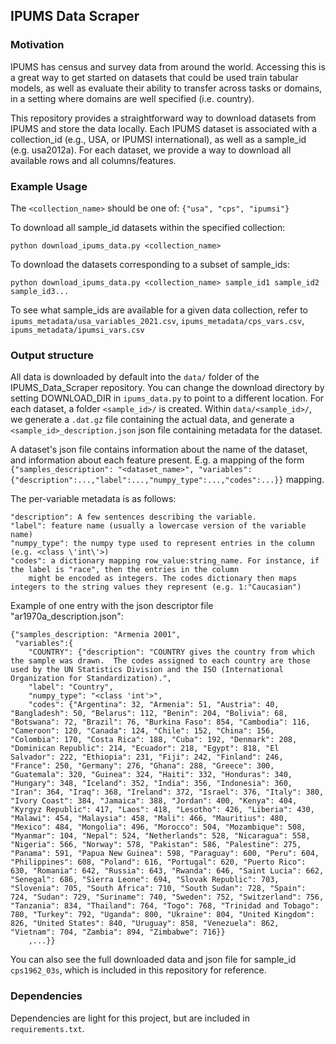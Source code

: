 ## IPUMS Data Scraper
### Motivation
IPUMS has census and survey data from around the world. Accessing this is a great way to get started on datasets that could be used train tabular models, as well as evaluate their ability to transfer across tasks or domains, in a setting where domains are well specified (i.e. country).

This repository provides a straightforward way to download datasets from IPUMS and store the data locally. Each IPUMS dataset
is associated with a collection_id (e.g., USA, or IPUMSI international), as well as a sample_id (e.g. usa2012a). For each
dataset, we provide a way to download all available rows and all columns/features.

### Example Usage
The `<collection_name>` should be one of: `{"usa", "cps", "ipumsi"}`

To download all sample_id datasets within the specified collection:

```python download_ipums_data.py <collection_name> ```

To download the datasets corresponding to a subset of sample_ids:

```python download_ipums_data.py <collection_name> sample_id1 sample_id2 sample_id3...```

To see what sample_ids are available for a given data collection, refer to `ipums_metadata/usa_variables_2021.csv`, `ipums_metadata/cps_vars.csv`, `ipums_metadata/ipumsi_vars.csv`

### Output structure
All data is downloaded by default into the `data/` folder of the IPUMS_Data_Scraper repository. You can change the download directory by setting DOWNLOAD_DIR in `ipums_data.py` to point to a different location. 
For each dataset,
a folder `<sample_id>/` is created. Within `data/<sample_id>/`, we generate a `.dat.gz` file containing the actual data, and generate a `<sample_id>_description.json` json file
containing metadata for the dataset. 

A dataset's json file contains information about the name of the dataset, and information about each feature present. 
E.g. a mapping of the form `{"samples_description": "<dataset_name>", "variables":{"description":...,"label":...,"numpy_type":...,"codes":...}}` mapping. 

The per-variable metadata is as follows:

    "description": A few sentences describing the variable.
    "label": feature name (usually a lowercase version of the variable name)
    "numpy_type": the numpy type used to represent entries in the column (e.g. <class \'int\'>)
    "codes": a dictionary mapping row_value:string_name. For instance, if the label is "race", then the entries in the column
        might be encoded as integers. The codes dictionary then maps integers to the string values they represent (e.g. 1:"Caucasian")

Example of one entry with the json descriptor file "ar1970a_description.json":
```
{"samples_description: "Armenia 2001",
 "variables":{
    "COUNTRY": {"description": "COUNTRY gives the country from which the sample was drawn.  The codes assigned to each country are those used by the UN Statistics Division and the ISO (International Organization for Standardization).", 
    "label": "Country", 
    "numpy_type": "<class 'int'>", 
    "codes": {"Argentina": 32, "Armenia": 51, "Austria": 40, "Bangladesh": 50, "Belarus": 112, "Benin": 204, "Bolivia": 68, "Botswana": 72, "Brazil": 76, "Burkina Faso": 854, "Cambodia": 116, "Cameroon": 120, "Canada": 124, "Chile": 152, "China": 156, "Colombia": 170, "Costa Rica": 188, "Cuba": 192, "Denmark": 208, "Dominican Republic": 214, "Ecuador": 218, "Egypt": 818, "El Salvador": 222, "Ethiopia": 231, "Fiji": 242, "Finland": 246, "France": 250, "Germany": 276, "Ghana": 288, "Greece": 300, "Guatemala": 320, "Guinea": 324, "Haiti": 332, "Honduras": 340, "Hungary": 348, "Iceland": 352, "India": 356, "Indonesia": 360, "Iran": 364, "Iraq": 368, "Ireland": 372, "Israel": 376, "Italy": 380, "Ivory Coast": 384, "Jamaica": 388, "Jordan": 400, "Kenya": 404, "Kyrgyz Republic": 417, "Laos": 418, "Lesotho": 426, "Liberia": 430, "Malawi": 454, "Malaysia": 458, "Mali": 466, "Mauritius": 480, "Mexico": 484, "Mongolia": 496, "Morocco": 504, "Mozambique": 508, "Myanmar": 104, "Nepal": 524, "Netherlands": 528, "Nicaragua": 558, "Nigeria": 566, "Norway": 578, "Pakistan": 586, "Palestine": 275, "Panama": 591, "Papua New Guinea": 598, "Paraguay": 600, "Peru": 604, "Philippines": 608, "Poland": 616, "Portugal": 620, "Puerto Rico": 630, "Romania": 642, "Russia": 643, "Rwanda": 646, "Saint Lucia": 662, "Senegal": 686, "Sierra Leone": 694, "Slovak Republic": 703, "Slovenia": 705, "South Africa": 710, "South Sudan": 728, "Spain": 724, "Sudan": 729, "Suriname": 740, "Sweden": 752, "Switzerland": 756, "Tanzania": 834, "Thailand": 764, "Togo": 768, "Trinidad and Tobago": 780, "Turkey": 792, "Uganda": 800, "Ukraine": 804, "United Kingdom": 826, "United States": 840, "Uruguay": 858, "Venezuela": 862, "Vietnam": 704, "Zambia": 894, "Zimbabwe": 716}}
    ,...}}
```

You can also see the full downloaded data and json file for sample_id `cps1962_03s`, which is included in this repository for reference. 

### Dependencies
Dependencies are light for this project, but are included in `requirements.txt`.
